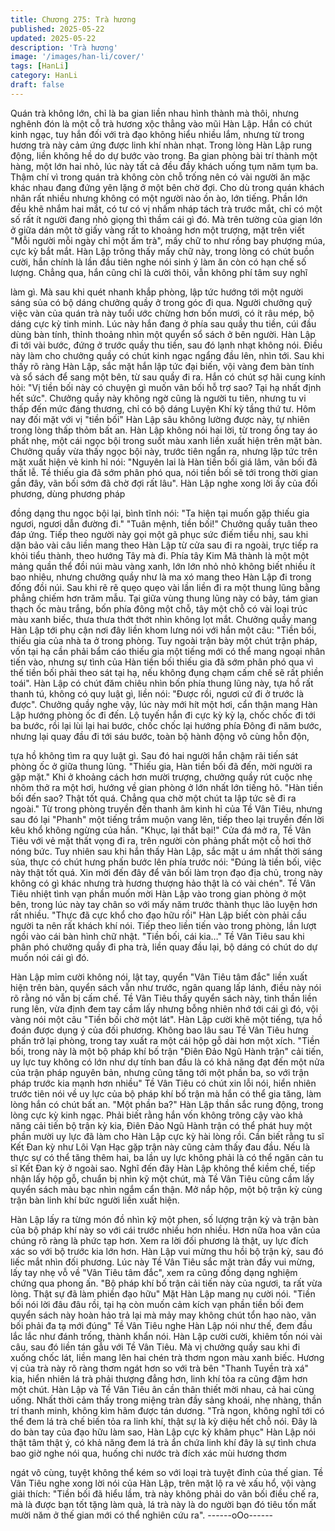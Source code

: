 ```yaml
---
title: Chương 275: Trà hương
published: 2025-05-22
updated: 2025-05-22
description: 'Trà hương'
image: '/images/han-li/cover/'
tags: [HanLi]
category: HanLi
draft: false
---
```


Quán trà không lớn, chỉ là ba gian liền nhau hình thành mà thôi,
nhưng nghênh đón là một cỗ trà hương xộc thẳng vào mũi Hàn
Lập.
Hắn có chút kinh ngạc, tuy hắn đối với trà đạo không hiểu nhiều
lắm, nhưng từ trong hương trà này cảm ứng được linh khí nhàn
nhạt.
Trong lòng Hàn Lập rung động, liền không hề do dự bước vào
trong.
Ba gian phòng bài trí thành một hàng, một lớn hai nhỏ, lúc này tất
cả đều đầy khách uống tụm năm tụm ba. Thậm chí vì trong quán
trà không còn chỗ trống nên có vài người ăn mặc khác nhau đang
đứng yên lặng ở một bên chờ đợi.
Cho dù trong quán khách nhân rất nhiều nhưng không có một
người nào ồn ào, lớn tiếng.
Phần lớn đều khẽ nhắm hai mắt, có tư có vị nhấm nháp tách trà
trước mắt, chỉ có một số rất ít người đang nhỏ giọng thì thầm cái
gì đó.
Mà trên tường của gian lớn ở giữa dán một tờ giấy vàng rất to
khoảng hơn một trượng, mặt trên viết "Mỗi người mỗi ngày chỉ
một ấm trà", mấy chữ to như rồng bay phượng múa, cực kỳ bắt
mắt.
Hàn Lập trông thấy mấy chữ này, trong lòng có chút buồn cười,
hắn chính là lần đầu tiên nghe nói sinh ý làm ăn còn có hạn chế
số lượng.
Chẳng qua, hắn cũng chỉ là cười thôi, vẫn không phí tâm suy nghĩ

làm gì. Mà sau khi quét nhanh khắp phòng, lập tức hướng tới một
người sáng sủa có bộ dáng chưởng quầy ở trong góc đi qua.
Người chưởng quỹ việc vàn của quán trà này tuổi ước chừng hơn
bốn mươi, có ít râu mép, bộ dáng cực kỳ tinh minh.
Lúc này hắn đang ở phía sau quầy thu tiền, cúi đầu dùng bàn
tính, thỉnh thoảng nhìn một quyển sổ sách ở bên người.
Hàn Lập đi tới vài bước, đứng ở trước quầy thu tiền, sau đó lạnh
nhạt không nói. Điều này làm cho chưởng quầy có chút kinh ngạc
ngẩng đầu lên, nhìn tới.
Sau khi thấy rõ ràng Hàn Lập, sắc mặt hắn lập tức đại biến, vội
vàng đem bàn tính và sổ sách để sang một bên, từ sau quầy đi
ra.
Hắn có chút sợ hãi cung kính hỏi:
"Vị tiền bối này có chuyện gì muốn vãn bối hỗ trợ sao? Tại hạ
nhất định hết sức".
Chưởng quầy này không ngờ cũng là người tu tiên, nhưng tu vi
thấp đến mức đáng thương, chỉ có bộ dáng Luyện Khí kỳ tầng thứ
tư.
Hôm nay đối mặt với vị "tiền bối" Hàn Lập sâu không lường được
này, tự nhiên trong lòng thấp thỏm bất an.
Hàn Lập không nói hai lời, từ trong ống tay áo phất nhẹ, một cái
ngọc bội trong suốt màu xanh liền xuất hiện trên mặt bàn.
Chưởng quầy vừa thấy ngọc bội này, trước tiên ngẩn ra, nhưng
lập tức trên mặt xuất hiện vẻ kinh hỉ nói:
"Nguyên lai là Hàn tiền bối giá lâm, vãn bối đã thất lễ. Tề thiếu gia
đã sớm phân phó qua, nói tiền bối sẽ tới trong thời gian gần đây,
vãn bối sớm đã chờ đợi rất lâu".
Hàn Lập nghe xong lời ấy của đối phương, dùng phương pháp

đồng dạng thu ngọc bội lại, bình tĩnh nói:
"Ta hiện tại muốn gặp thiếu gia ngươi, ngươi dẫn đường đi."
"Tuân mệnh, tiền bối!" Chưởng quầy tuân theo đáp ứng.
Tiếp theo người này gọi một gã phục sức điếm tiểu nhị, sau khi
dặn bảo vài câu liền mang theo Hàn Lập từ cửa sau đi ra ngoài,
trực tiếp ra khỏi tiểu thành, theo hướng Tây mà đi.
Phía tây Kim Mã thành là một một mảng quần thể đồi núi màu
vàng xanh, lớn lớn nhỏ nhỏ không biết nhiều ít bao nhiêu, nhưng
chưởng quầy như là ma xó mang theo Hàn Lập đi trong đống đồi
núi. Sau khi rẽ rẽ quẹo quẹo vài lần liền đi ra một thung lũng bằng
phẳng chiếm hơn trăm mẫu.
Tại giữa vùng thung lũng này có bảy, tám gian thạch ốc màu
trắng, bốn phía đông một chỗ, tây một chỗ có vài loại trúc màu
xanh biếc, thưa thưa thớt thớt nhìn không lọt mắt.
Chưởng quầy mang Hàn Lập tới phụ cận nơi đây liền khom lưng
nói với hắn một câu:
"Tiền bối, thiếu gia của nhà ta ở trong phòng. Tuy ngoài trận bày
một chút trận pháp, vốn tại hạ cần phải bẩm cáo thiếu gia một
tiếng mới có thể mang ngoại nhân tiến vào, nhưng sự tình của
Hàn tiền bối thiếu gia đã sớm phân phó qua vì thế tiền bối phải
theo sát tại hạ, nếu không đụng chạm cấm chế sẽ rất phiền toái".
Hàn Lập có chút đăm chiêu nhìn bốn phía thung lũng này, tựa hồ
rất thanh tú, không có quy luật gì, liền nói:
"Được rồi, ngươi cứ đi ở trước là được".
Chưởng quầy nghe vậy, lúc này mới hít một hơi, cẩn thận mang
Hàn Lập hướng phòng ốc đi đến.
Lộ tuyến hắn đi cực kỳ kỳ lạ, chốc chốc đi tới ba bước, rồi lại lùi
lại hai bước, chốc chốc lại hướng phía Đông đi năm bước, nhưng
lại quay đầu đi tới sáu bước, toàn bộ hành động vô cùng hỗn độn,

tựa hồ không tìm ra quy luật gì.
Sau đó hai người hắn chậm rãi tiến sát phòng ốc ở giữa thung
lũng.
"Thiếu gia, Hàn tiền bối đã đến, mời người ra gặp mặt." Khi ở
khoảng cách hơn mười trượng, chưởng quầy rút cuộc nhẹ nhõm
thở ra một hơi, hướng về gian phòng ở lớn nhất lớn tiếng hô.
"Hàn tiền bối đến sao? Thật tốt quá. Chẳng qua chờ một chút ta
lập tức sẽ đi ra ngoài." Từ trong phòng truyền đến thanh âm kinh
hỉ của Tề Vân Tiêu, nhưng sau đó lại "Phanh" một tiếng trầm
muộn vang lên, tiếp theo lại truyền đến lời kêu khổ không ngừng
của hắn.
"Khục, lại thất bại!"
Cửa đá mở ra, Tề Vân Tiêu với vẻ mặt thất vọng đi ra, trên người
còn phảng phất một cỗ hơi thở nóng bức.
Tuy nhiên sau khi hắn thấy Hàn Lập, sắc mặt u ám nhất thời sáng
sủa, thực có chút hưng phấn bước lên phía trước nói:
"Đúng là tiền bối, việc này thật tốt quá. Xin mời đến đây để vãn
bối làm trọn đạo địa chủ, trong này không có gì khác nhưng trà
hương thượng hảo thật là có vài chén".
Tề Vân Tiêu nhiệt tình vạn phần muốn mời Hàn Lập vào trong
gian phòng ở một bên, trong lúc này tay chân so với mấy năm
trước thành thục lão luyện hơn rất nhiều.
"Thực đã cực khổ cho đạo hữu rồi" Hàn Lập biết còn phải cầu
người ta nên rất khách khí nói.
Tiếp theo liền tiến vào trong phòng, lần lượt ngồi vào cái bàn hình
chữ nhật.
"Tiền bối, cái kia…" Tề Vân Tiêu sau khi phân phó chưởng quầy
đi pha trà, liền quay đầu lại, bộ dáng có chút do dự muốn nói cái
gì đó.

Hàn Lập mỉm cười không nói, lật tay, quyển "Vân Tiêu tâm đắc"
liền xuất hiện trên bàn, quyển sách vẫn như trước, ngân quang
lấp lánh, điều này nói rõ rằng nó vẫn bị cấm chế.
Tề Vân Tiêu thấy quyển sách này, tinh thần liền rung lên, vừa định
đem tay cầm lấy nhưng bỗng nhiên nhớ tới cái gì đó, vội vàng nói
một câu "Tiền bối chờ một lát".
Hàn Lập cười khẽ một tiếng, tựa hồ đoán được dụng ý của đối
phương.
Không bao lâu sau Tề Vân Tiêu hưng phấn trở lại phòng, trong
tay xuất ra một cái hộp gỗ dài hơn một xích.
"Tiền bối, trong này là một bộ pháp khí bố trận "Điên Đảo Ngũ
Hành trận" cải tiến, uy lực tuy không có lớn như dự tính ban đầu
là có khả năng đạt đến một nửa của trận pháp nguyên bản,
nhưng cũng tăng tới một phần ba, so với trận pháp trước kia
mạnh hơn nhiều" Tề Vân Tiêu có chút xin lỗi nói, hiển nhiên trước
tiên nói về uy lực của bộ pháp khí bố trận mà hắn có thể gia tăng,
làm lòng hắn có chút bất an.
"Một phần ba?" Hàn Lập thần sắc rung động, trong lòng cực kỳ
kinh ngạc.
Phải biết rằng hắn vốn không trông cậy vào khả năng cải tiến bộ
trận kỳ kia, Điên Đảo Ngũ Hành trận có thể phát huy một phần
mười uy lực đã làm cho Hàn Lập cực kỳ hài lòng rồi. Cần biết
rằng tu sĩ Kết Đan kỳ như Lôi Vạn Hạc gặp trận này cũng cảm
thấy đau đầu. Nếu là thực sự có thể tăng thêm hai, ba lần uy lực
không phải là có thể ngăn cản tu sĩ Kết Đan kỳ ở ngoài sao.
Nghĩ đến đây Hàn Lập không thể kiềm chế, tiếp nhận lấy hộp gỗ,
chuẩn bị nhìn kỹ một chút, mà Tề Vân Tiêu cũng cầm lấy quyển
sách màu bạc nhìn ngắm cẩn thận.
Mở nắp hộp, một bộ trận kỳ cùng trận bàn linh khí bức người liền
xuất hiện.

Hàn Lập lấy ra từng món đồ nhìn kỹ một phen, số lượng trận kỳ
và trận bàn của bộ pháp khí này so với cái trước nhiều hơn nhiều.
Hơn nữa hoa văn của chúng rõ ràng là phức tạp hơn. Xem ra lời
đối phương là thật, uy lực đích xác so với bộ trước kia lớn hơn.
Hàn Lập vui mừng thu hồi bộ trận kỳ, sau đó liếc mắt nhìn đối
phương.
Lúc này Tề Vân Tiêu sắc mặt tràn đầy vui mừng, lấy tay nhẹ vỗ về
"Vân Tiêu tâm đắc", xem ra cũng đồng dạng nghiệm chứng qua
phong ấn.
"Bộ pháp khí bố trận cải tiến này của ngươi, ta rất vừa lòng. Thật
sự đã làm phiền đạo hữu" Mặt Hàn Lập mang nụ cười nói.
"Tiền bối nói lời đâu đâu rồi, tại hạ còn muốn cảm kích vạn phần
tiền bối đem quyển sách này hoàn hảo trả lại mà mảy may không
chút tổn hao nào, vãn bối phải đa tạ mới đúng" Tề Vân Tiêu nghe
Hàn Lập nói như thế, đem đầu lắc lắc như đánh trống, thành khẩn
nói.
Hàn Lập cười cười, khiêm tốn nói vài câu, sau đó liền tán gẫu với
Tề Vân Tiêu.
Mà vị chưởng quầy sau khi đi xuống chốc lát, liền mang lên hai
chén trà thơm ngon màu xanh biếc.
Hương vị của trà này rõ ràng thơm ngát hơn so với trà bên
"Thanh Tuyền trà xá" kia, hiển nhiên lá trà phải thượng đẳng hơn,
linh khí tỏa ra cũng đậm hơn một chút.
Hàn Lập và Tề Vân Tiêu ân cần thân thiết mời nhau, cả hai cùng
uống. Nhất thời cảm thấy trong miệng tràn đầy sảng khoái, nhẹ
nhàng, thần trí thanh minh, không kìm hãm được tán dương.
"Trà ngon, không nghĩ tới có thể đem lá trà chế biến tỏa ra linh
khí, thật sự là kỳ diệu hết chỗ nói. Đây là do bàn tay của đạo hữu
làm sao, Hàn Lập cực kỳ khâm phục" Hàn Lập nói thật tâm thật ý,
có khả năng đem lá trà ẩn chứa linh khí đây là sự tình chưa bao
giờ nghe nói qua, huống chi nước trà đích xác mùi hương thơm

ngát vô cùng, tuyệt không thể kém so với loại trà tuyệt đỉnh của
thế gian.
Tề Vân Tiêu nghe xong lời nói của Hàn Lập, trên mặt lộ ra vẻ xấu
hổ, vội vàng giải thích:
"Tiền bối đã hiểu lầm, trà này không phải do vãn bối điều chế ra,
mà là được bạn tốt tặng làm quà, lá trà này là do người bạn đó
tiêu tốn mất mười năm ở thế gian mới có thể nghiên cứu ra".
------oOo------
